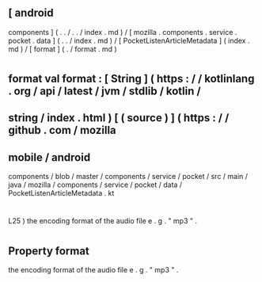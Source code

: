 [
android
-
components
]
(
.
.
/
.
.
/
index
.
md
)
/
[
mozilla
.
components
.
service
.
pocket
.
data
]
(
.
.
/
index
.
md
)
/
[
PocketListenArticleMetadata
]
(
index
.
md
)
/
[
format
]
(
.
/
format
.
md
)
#
format
val
format
:
[
String
]
(
https
:
/
/
kotlinlang
.
org
/
api
/
latest
/
jvm
/
stdlib
/
kotlin
/
-
string
/
index
.
html
)
[
(
source
)
]
(
https
:
/
/
github
.
com
/
mozilla
-
mobile
/
android
-
components
/
blob
/
master
/
components
/
service
/
pocket
/
src
/
main
/
java
/
mozilla
/
components
/
service
/
pocket
/
data
/
PocketListenArticleMetadata
.
kt
#
L25
)
the
encoding
format
of
the
audio
file
e
.
g
.
"
mp3
"
.
#
#
#
Property
format
-
the
encoding
format
of
the
audio
file
e
.
g
.
"
mp3
"
.
